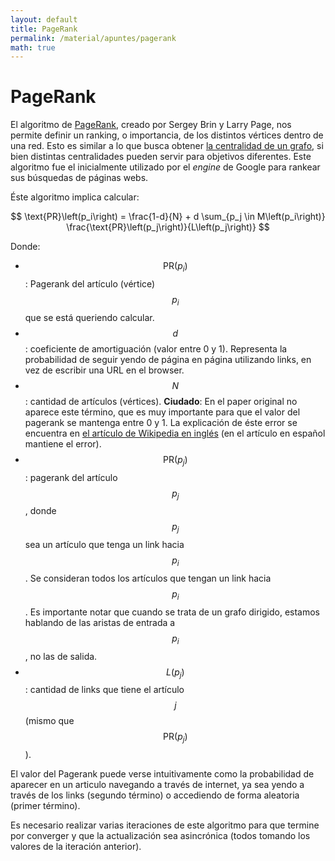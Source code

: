 ```yaml
---
layout: default
title: PageRank
permalink: /material/apuntes/pagerank
math: true
---
```


# PageRank

El algoritmo de [PageRank](http://ilpubs.stanford.edu:8090/422/1/1999-66.pdf), creado por Sergey Brin y 
Larry Page, nos permite definir un ranking, o importancia, de los distintos vértices dentro de una red. 
Esto es similar a lo que busca obtener [la centralidad de un grafo](centralidad), si bien distintas
centralidades pueden servir para objetivos diferentes. Este algoritmo fue el inicialmente utilizado
por el _engine_ de Google para rankear sus búsquedas de páginas webs. 

Éste algoritmo implica calcular: 

$$
\text{PR}\left(p_i\right) = \frac{1-d}{N} + d \sum_{p_j \in M\left(p_i\right)}
\frac{\text{PR}\left(p_j\right)}{L\left(p_j\right)}
$$

Donde:
* $$\text{PR}\left(p_i\right)$$: Pagerank del artículo (vértice) $$p_i$$ que se está queriendo calcular.
* $$d$$: coeficiente de amortiguación (valor entre 0 y 1). Representa la probabilidad de seguir yendo de
página en página utilizando links, en vez de escribir una URL en el browser. 
* $$N$$: cantidad de artículos (vértices). **Ciudado**: En el paper original no aparece este término, que 
es muy importante para que el valor del pagerank se mantenga entre 0 y 1. La explicación de éste error se 
encuentra en [el artículo de Wikipedia en inglés](https://en.wikipedia.org/wiki/PageRank) (en el artículo 
en español mantiene el error).
* $$\text{PR}\left(p_j\right)$$: pagerank del artículo $$p_j$$, donde $$p_j$$ sea un artículo que tenga un
link hacia $$p_i$$. Se consideran todos los artículos que tengan un link hacia $$p_i$$. Es importante notar
que cuando se trata de un grafo dirigido, estamos hablando de las aristas de entrada a $$p_i$$, no las de
salida.
* $$L\left(p_j\right)$$: cantidad de links que tiene el artículo $$j$$ (mismo que 
$$\text{PR}\left(p_j\right)$$).


El valor del Pagerank puede verse intuitivamente como la probabilidad de aparecer en un articulo navegando
a través de internet, ya sea yendo a través de los links (segundo término) o accediendo de forma aleatoria 
(primer término).

Es necesario realizar varias iteraciones de este algoritmo para que termine por converger y que la
actualización sea asincrónica (todos tomando los valores de la iteración anterior).
